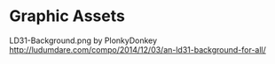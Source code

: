 # Graphic Assets
LD31-Background.png by PlonkyDonkey
http://ludumdare.com/compo/2014/12/03/an-ld31-background-for-all/